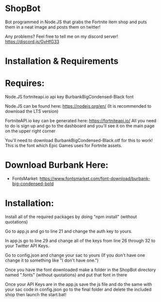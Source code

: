 # ShopBot
Bot programmed in Node.JS that grabs the Fortnite item shop and puts them in a neat image and posts them on twitter!

Any problems? Feel free to tell me on my discord server! https://discord.js/GvHfG33

# Installation & Requirements

# Requires:

Node.JS
fortniteapi.io api key
BurbankBigCondensed-Black font

Node.JS can be found here: https://nodejs.org/en/ (It is recommended to download the LTS version)

FortniteAPI.io key can be generated here: https://fortniteapi.io/ All you need to do is sign up and go to the dashboard and you'll see it on the main page on the upper right corner

You'll need to download BurbankBigCondensed-Black.otf for this to work! This is the font which Epic Games uses for Fortnite assets.

# Download Burbank Here:

- FontsMarket: https://www.fontsmarket.com/font-download/burbank-big-condensed-bold

# Installation:

Install all of the required packages by doing "npm install" (without quotations)

Go to app.js and go to line 21 and change the auth key to yours.


In app.js go to line 29 and change all of the keys from line 26 through 32 to your Twitter API Keys.

Go to config.json and change your sac to yours (If you don't have one change it to something like "I don't have one.")


Once you have the font downloaded make a folder in the ShopBot directory named ".fonts" (without quotations) and put that font in there

Once your API Keys are in the app.js save the js file and do the same with your sac code in config.json go to the final folder and delete the included shop then launch the start.bat!
